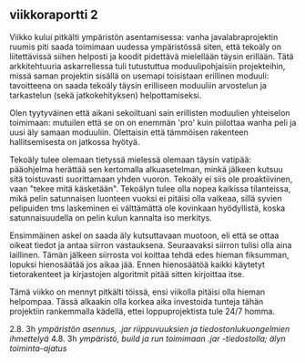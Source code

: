 ## viikkoraportti 2

Viikko kului pitkälti ympäristön asentamisessa: vanha javalabraprojektin ruumis piti saada toimimaan uudessa ympäristössä siten, että tekoäly on liitettävissä siihen helposti ja koodit pidettävä mielellään täysin erillään. Tätä arkkitehtuuria askarrellessa tuli tutustuttua moduulipohjaisiin projekteihin, missä saman projektin sisällä on usemapi toisistaan erillinen moduuli: tavoitteena on saada tekoäly täysin erilliseen moduuliin arvostelun ja tarkastelun (sekä jatkokehityksen) helpottamiseksi.

Olen tyytyväinen että aikani sekoiltuani sain erillisten moduulien yhteiselon toimimaan: mutuilen että se on on enemmän 'pro' kuin piilottaa wanha peli ja uusi äly samaan moduuliin. Olettaisin että tämmöisen rakenteen hallitsemisesta on jatkossa hyötyä.

Tekoäly tulee olemaan tietyssä mielessä olemaan täysin vatipää: pääohjelma herättää sen kertomalla alkuasetelman, minkä jälkeen kutsuu sitä toistuvasti suorittamaan yhden vuoron. Tekoäly ei siis ole proaktiivinen, vaan "tekee mitä käsketään". Tekoälyn tulee olla nopea kaikissa tilanteissa, mikä pelin satunnaisen luonteen vuoksi ei pitäisi olla vaikeaa, sillä syvien pelipuiden tms laskeminen ei välttämättä ole kovinkaan hyödyllistä, koska satunnaisuudella on pelin kulun kannalta iso merkitys.

Ensimmäinen askel on saada äly kutsuttavaan muotoon, eli että se ottaa oikeat tiedot ja antaa siirron vastauksena. Seuraavaksi siirron tulisi olla aina laillinen. Tämän jälkeen siirrosta voi koittaa tehdä edes hieman fiksumman, lopuksi hienosäätää jos aikaa jää. Ennen hienosäätöä kaikki käytetyt tietorakenteet ja kirjastojen algoritmit pitää sitten kirjoittaa itse.

Tämä viikko on mennyt pitkälti töissä, ensi viikolla pitäisi olla hieman helpompaa. Tässä alkaakin olla korkea aika investoida tunteja tähän projektiin rankemmalla kädellä, ettei loppuprojektista tule 24/7 homma.

2.8. 3h *ympäristön asennus, .jar riippuvuuksien ja tiedostonlukuongelmien ihmettelyä*
4.8. 3h *ympäristö, build ja run toimimaan .jar -tiedostolla; älyn toiminta-ajatus*
